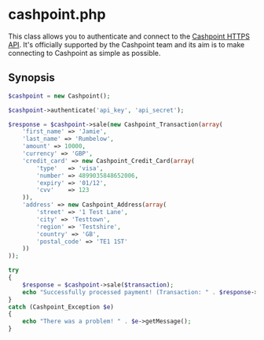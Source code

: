 # cashpoint.php

This class allows you to authenticate and connect to the [Cashpoint HTTPS API](https://getcashpoint.com/api/docs). It's officially supported by the Cashpoint team and its aim is to make connecting to Cashpoint as simple as possible.

## Synopsis

```php
$cashpoint = new Cashpoint();

$cashpoint->authenticate('api_key', 'api_secret');

$response = $cashpoint->sale(new Cashpoint_Transaction(array(
    'first_name' => 'Jamie',
    'last_name' => 'Rumbelow',
    'amount' => 10000,
    'currency' => 'GBP',
    'credit_card' => new Cashpoint_Credit_Card(array(
        'type'   => 'visa',
        'number' => 4899035848652006,
        'expiry' => '01/12',
        'cvv'    => 123
    )),
    'address' => new Cashpoint_Address(array(
        'street' => '1 Test Lane',
        'city' => 'Testtown',
        'region' => 'Testshire',
        'country' => 'GB',
        'postal_code' => 'TE1 1ST'
    ))
));

try
{
    $response = $cashpoint->sale($transaction);
    echo "Successfully processed payment! (Transaction: " . $response->transaction() . ")";
}
catch (Cashpoint_Exception $e)
{
    echo "There was a problem! " . $e->getMessage();
}
```
